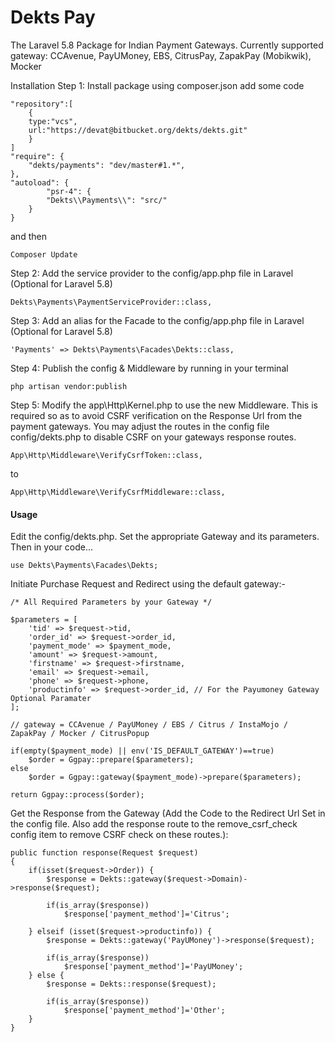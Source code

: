 # Dekts Pay

The Laravel 5.8 Package for Indian Payment Gateways. Currently supported gateway: CCAvenue, PayUMoney, EBS, CitrusPay, ZapakPay (Mobikwik), Mocker

Installation
Step 1: Install package using composer.json add some code
	
	"repository":[
	    {
		type:"vcs",
		url:"https://devat@bitbucket.org/dekts/dekts.git"
	    }
	]
    "require": {
        "dekts/payments": "dev/master#1.*",
    },
	"autoload": {
            "psr-4": {
            "Dekts\\Payments\\": "src/"
        }
    }

and then

    Composer Update
    
Step 2: Add the service provider to the config/app.php file in Laravel (Optional for Laravel 5.8)

    Dekts\Payments\PaymentServiceProvider::class,

Step 3: Add an alias for the Facade to the config/app.php file in Laravel (Optional for Laravel 5.8)

    'Payments' => Dekts\Payments\Facades\Dekts::class,

Step 4: Publish the config & Middleware by running in your terminal

    php artisan vendor:publish

Step 5: Modify the app\Http\Kernel.php to use the new Middleware. This is required so as to avoid CSRF verification on the Response Url from the payment gateways. You may adjust the routes in the config file config/dekts.php to disable CSRF on your gateways response routes.

    App\Http\Middleware\VerifyCsrfToken::class,

to

    App\Http\Middleware\VerifyCsrfMiddleware::class,

#### Usage

Edit the config/dekts.php. Set the appropriate Gateway and its parameters. Then in your code... 

    use Dekts\Payments\Facades\Dekts;
   
Initiate Purchase Request and Redirect using the default gateway:-

    /* All Required Parameters by your Gateway */
      
    $parameters = [
        'tid' => $request->tid,
        'order_id' => $request->order_id,
        'payment_mode' => $payment_mode,
        'amount' => $request->amount,
        'firstname' => $request->firstname,
        'email' => $request->email,
        'phone' => $request->phone,
        'productinfo' => $request->order_id, // For the Payumoney Gateway Optional Paramater
    ];
    
    // gateway = CCAvenue / PayUMoney / EBS / Citrus / InstaMojo / ZapakPay / Mocker / CitrusPopup
    
    if(empty($payment_mode) || env('IS_DEFAULT_GATEWAY')==true)
        $order = Ggpay::prepare($parameters);
    else
        $order = Ggpay::gateway($payment_mode)->prepare($parameters);
    
    return Ggpay::process($order);

Get the Response from the Gateway (Add the Code to the Redirect Url Set in the config file. Also add the response route to the remove_csrf_check config item to remove CSRF check on these routes.):
 
    public function response(Request $request)    
    {
        if(isset($request->Order)) {
            $response = Dekts::gateway($request->Domain)->response($request);
            
            if(is_array($response))
                $response['payment_method']='Citrus';
                
        } elseif (isset($request->productinfo)) {
            $response = Dekts::gateway('PayUMoney')->response($request);
            
            if(is_array($response))
                $response['payment_method']='PayUMoney';
        } else {
            $response = Dekts::response($request);
        
            if(is_array($response))
                $response['payment_method']='Other';
        }
    }
